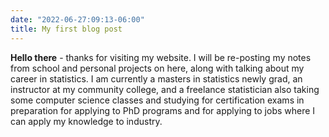 ```yaml
---
date: "2022-06-27:09:13-06:00"
title: My first blog post
---
```


**Hello there** - thanks for visiting my website. I will be re-posting my notes from school and personal projects on here, along with talking about my career in statistics. I am currently a masters in statistics newly grad, an instructor at my community college, and a freelance statistician also taking some computer science classes and studying for certification exams in preparation for applying to PhD programs and for applying to jobs where I can apply my knowledge to industry.
